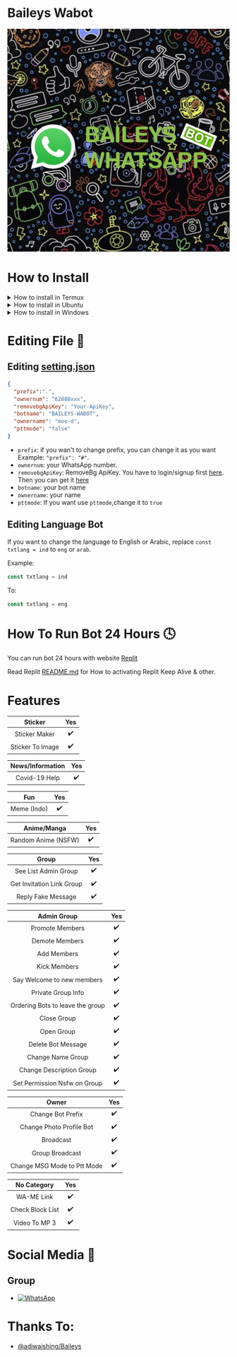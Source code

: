 # Baileys Wabot
<p style="text-align:center">
  <img src="./.github/rm/20210821_110622.jpg">
</p>

# How to Install

<details>
<summary>How to install in Termux</summary>

### Cloning
Type command :

```sh
> apt-get update && apt-get install upgrade -y
> apt-get install git
> git clone https://github.com/moo-d/baileys-wabot
```

### Installing Package & Dependencies
Type command :

```sh
> cd baileys-wabot
> bash install.sh
```

### Start
Type command :

```sh
> npm start
```

</details>

<details>
<summary>How to install in Ubuntu</summary>
Type command :

```sh
> apt-get update
> apt-get install sudo -y
> sudo apt-get install git
> sudo git clone https://github.com/moo-d/baileys-wabot
> cd baileys-wabot
```

### Installing Package & Dependencies

```sh
> sudo apt-get install nodejs -y
> sudo apt-get install wget -y
> sudo apt-get install libwebp-dev -y
> sudo apt-get install tesseract-ocr -y
> npm install && echo "[*] All dependencies have been installed, please run the command \"npm start\" to immediately start the script"
```

#### Alternative
This is an alternative command to install Package & Dependencies

```sh
sudo apt-get install nodejs wget libwebp-dev tesseract-ocr -y && npm install && echo "[*] All dependencies have been installed, please run the command \"npm start\" to immediately start the script"
```

### Start
Type command :

```sh
> npm start
```

</details>

<details>
<summary>How to install in Windows</summary>

#### Installing Git
- Download the file [here](https://git-scm.com/download/win)
- After that, run downloaded file as Administrator.
- Complete the installation.
- Check `git`
- Now that you've Tesseract installed, verify that it's working by running this command to see version number:

```cmd
> git --version
```

#### Installing Libwebp
- Download the file [here](https://storage.googleapis.com/downloads.webmproject.org/releases/webp/libwebp-1.2.1-windows-x64.zip).
- Extract the file to `C:\` path.
- Rename the extracted folder to `libwebp`.
- Run Command Prompt as Administrator.
- Run this command:

```cmd
> setx /m PATH "C:\libwebp\bin;%PATH%"
```

#### Installing Tesseract
- Download the file x64 [here](https://s.id/vftesseract).
- After that, run downloaded file as Administrator.
- Complete the installation.
- Run Command Prompt as Administrator.
- Run this command:
```cmd
> setx /m PATH "C:\Program Files\Tesseract-OCR;%PATH%"
```
It will give us a callback like `SUCCESS: specified value was saved`.
- Now that you've Tesseract installed, verify that it's working by running this command to see version number:
```
> tesseract -version
```

#### Installing FFmpeg
- Download one of the available versions of FFmpeg by clicking [this link](https://www.gyan.dev/ffmpeg/builds/).
- Extract the file to `C:\` path.
- Rename the extracted folder to `ffmpeg`.
- Run Command Prompt as Administrator.
- Run this command:
```cmd
> setx /m PATH "C:\ffmpeg\bin;%PATH%"
```
It will give us a callback like `SUCCESS: specified value was saved`.

</details>

# Editing File 📝

## Editing [setting.json](https://github.com/moo-d/baileys-wabot/blob/main/lib/setting.json)
```json
{
  "prefix":".",
  "ownernum": "62888xxx",
  "removebgApiKey": "Your-ApiKey",
  "botname": "BAILEYS-WABOT",
  "ownername": "moo-d",
  "pttmode": "false"
}
```

- `prefix`: if you wan't to change prefix, you can change it as you want Example: `"prefix": "#"`.
- `ownernum`: your WhatsApp number.
- `removebgApiKey`: RemoveBg ApiKey. You have to login/signup first [here](https://www.remove.bg/upload). Then you can get it [here](https://www.remove.bg/api)
- `botname`: your bot name
- `ownername`: your name
- `pttmode`: If you want use `pttmode`,change it to `true`

## Editing Language Bot
If you want to change the language to English or Arabic, replace `const txtlang = ind` to `eng` or `arab`.

Example:

```js
const txtlang = ind
```

To:
```js
const txtlang = eng
```

# How To Run Bot 24 Hours 🕓
You can run bot 24 hours with website [Replit](replit.com)

Read Replit [README.md](https://github.com/moo-d/baileys-wabot/blob/main/replit/README.md) for How to activating Replit Keep Alive & other.

# Features

|      Sticker     | Yes |
|:----------------:|:---:|
| Sticker Maker    | ✔️  |
| Sticker To Image | ✔️  |

| News/Information | Yes |
|:----------------:|:---:|
| Covid-19 Help    | ✔️  |

|   Fun       | Yes |
|:-----------:|:---:|
| Meme (Indo) | ✔️  |

|     Anime/Manga     | Yes |
|:-------------------:|:---:|
| Random Anime (NSFW) | ✔️  |

|           Group           | Yes |
|:-------------------------:|:---:|
| See List Admin Group      | ✔️  |
| Get Invitation Link Group | ✔️  |
| Reply Fake Message        | ✔️  |

|         Admin Group              | Yes |
|:--------------------------------:|:---:|
| Promote Members                  | ✔️  |
| Demote Members                   | ✔️  |
| Add Members                      | ✔️  |
| Kick Members                     | ✔️  |
| Say Welcome to new members       | ✔️  |
| Private Group Info               | ✔️  |
| Ordering Bots to leave the group | ✔️  |
| Close Group                      | ✔️  |
| Open Group                       | ✔️  |
| Delete Bot Message               | ✔️  |
| Change Name Group                | ✔️  |
| Change Description Group         | ✔️  |
| Set Permission Nsfw on Group     | ✔️  |

|             Owner           | Yes |
|:---------------------------:|:---:|
| Change Bot Prefix           | ✔️  |
| Change Photo Profile Bot    | ✔️  |
| Broadcast                   | ✔️  |
| Group Broadcast             | ✔️  |
| Change MSG Mode to Ptt Mode | ✔️  |

|    No Category   | Yes |
|:----------------:|:---:|
| WA-ME Link       | ✔️  |
| Check Block List | ✔️  |
| Video To MP 3    | ✔️  |

</details>

# Social Media 📱

## Group
* <a href="https://chat.whatsapp.com/Kr17kaCJQZQ0oiaU1q240y"><img alt="WhatsApp" src="https://img.shields.io/badge/WhatsApp%20Group-25D366?style=for-the-badge&logo=whatsapp&logoColor=white"/></a>

# Thanks To:
- [@adiwajshing/Baileys](https://github.com/adiwajshing/Baileys)

